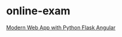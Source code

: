 # online-exam
[Modern Web App with Python Flask Angular](https://auth0.com/blog/using-python-flask-and-angular-to-build-modern-apps-part-1/)
